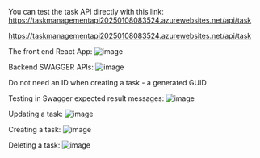 You can test the task API directly with this link:
https://taskmanagementapi20250108083524.azurewebsites.net/api/task</br>

https://taskmanagementapi20250108083524.azurewebsites.net/api/task

The front end React App:
![image](https://github.com/user-attachments/assets/560335f8-0cf1-4c66-995a-ddc0b191e8a0)

Backend SWAGGER APIs:
![image](https://github.com/user-attachments/assets/dceeb0d0-54ec-4217-a230-bf574f9c2ec5)

Do not need an ID when creating a task - a generated GUID

Testing in Swagger expected result messages:
![image](https://github.com/user-attachments/assets/3aab4059-0093-44a6-8905-21b6b77160cc)

Updating a task:
![image](https://github.com/user-attachments/assets/80fca78a-30ae-4a7d-b868-53f03821f0d1)

Creating a task:
![image](https://github.com/user-attachments/assets/4031f6ed-a481-491d-9df7-fcd5f3b8e860)

Deleting a task:
![image](https://github.com/user-attachments/assets/38ccf312-6ed9-46b4-ba64-a6bd7c4f6d0f)






